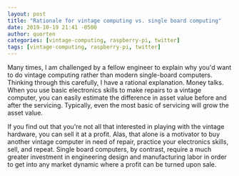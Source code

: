 ```yaml
---
layout: post
title: "Rationale for vintage computing vs. single board computing"
date: 2019-10-19 21:41 -0500
author: quorten
categories: [vintage-computing, raspberry-pi, twitter]
tags: [vintage-computing, raspberry-pi, twitter]
---
```


Many times, I am challenged by a fellow engineer to explain why you'd
want to do vintage computing rather than modern single-board
computers.  Thinking through this carefully, I have a rational
explanation.  Money talks.  When you use basic electronics skills to
make repairs to a vintage computer, you can easily estimate the
difference in asset value before and after the servicing.  Typically,
even the most basic of servicing will grow the asset value.

If you find out that you're not all that interested in playing with
the vintage hardware, you can sell it at a profit.  Alas, that alone
is a motivator to buy another vintage computer in need of repair,
practice your electronics skills, sell, and repeat.  Single board
computers, by contrast, require a much greater investment in
engineering design and manufacturing labor in order to get into any
market dynamic where a profit can be turned upon sale.
